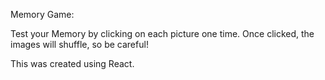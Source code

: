 Memory Game:

Test your Memory by clicking on each picture one time.  Once clicked, the images will shuffle, so be careful! 

This was created using React.